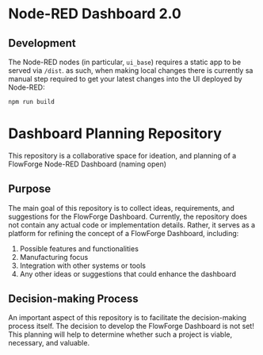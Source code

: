 # Node-RED Dashboard 2.0
 
## Development

The Node-RED nodes (in particular, `ui_base`) requires a static app to be served via `/dist`. as such,
when making local changes there is currently sa manual step required to get your latest changes into the UI deployed by Node-RED:

```bash
npm run build
```

# Dashboard Planning Repository

This repository is a collaborative space for ideation, and planning of a FlowForge Node-RED Dashboard (naming open)

## Purpose
The main goal of this repository is to collect ideas, requirements, and suggestions for the FlowForge Dashboard.
Currently, the repository does not contain any actual code or implementation details. Rather, it serves as a platform for refining the concept of a FlowForge Dashboard, including:

1. Possible features and functionalities
2. Manufacturing focus
3. Integration with other systems or tools
4. Any other ideas or suggestions that could enhance the dashboard

## Decision-making Process
An important aspect of this repository is to facilitate the decision-making process itself. The decision to develop the FlowForge Dashboard is not set! This planning will help to determine whether such a project is viable, necessary, and valuable.
